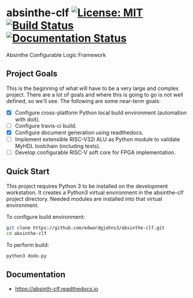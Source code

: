 # absinthe-clf [![License: MIT](https://img.shields.io/badge/License-MIT-yellow.svg)](https://opensource.org/licenses/MIT) [![Build Status](https://travis-ci.org/edwardgjohns3/absinthe-clf.svg?branch=master)](https://travis-ci.org/edwardgjohns3/absinthe-clf) [![Documentation Status](https://readthedocs.org/projects/absinth-clf/badge/?version=latest)](http://absinth-clf.readthedocs.io/en/latest/?badge=latest)
Absinthe Configurable Logic Framework

## Project Goals
This is the beginning of what will have to be a very large and complex project.  There are a lot of goals and where this is going to go is not well defined, so we'll see.  The following are some near-term goals:

- [x] Configure cross-platform Python local build environment (automation with doit).
- [ ] Configure travis-ci build.
- [x] Configure document generation using readthedocs.
- [ ] Implement extensible RISC-V32i ALU as Python module to validate MyHDL toolchain (including tests).
- [ ] Develop configurable RISC-V soft core for FPGA implementation.

## Quick Start
This project requires Python 3 to be installed on the development workstation. It creates a Python3 virtual environment in the absinthe-clf project directory.  Needed modules are installed into that virtual environment.

To configure build environment:
```bash
git clone https://github.com/edwardgjohns3/absinthe-clf.git
cd absinthe-clf
```
To perform build:
```bash
python3 dodo.py
```

## Documentation
- https://absinth-clf.readthedocs.io
